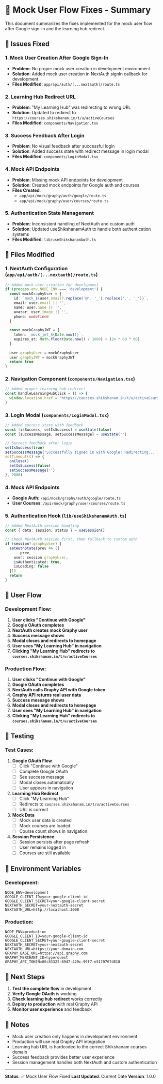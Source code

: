 # 🔧 Mock User Flow Fixes - Summary

This document summarizes the fixes implemented for the mock user flow after Google sign-in and the learning hub redirect.

## 🎯 Issues Fixed

### 1. **Mock User Creation After Google Sign-In**
- **Problem**: No proper mock user creation in development environment
- **Solution**: Added mock user creation in NextAuth signIn callback for development
- **Files Modified**: `app/api/auth/[...nextauth]/route.ts`

### 2. **Learning Hub Redirect URL**
- **Problem**: "My Learning Hub" was redirecting to wrong URL
- **Solution**: Updated to redirect to `https://courses.shikshanam.in/t/u/activeCourses`
- **Files Modified**: `components/Navigation.tsx`

### 3. **Success Feedback After Login**
- **Problem**: No visual feedback after successful login
- **Solution**: Added success state with redirect message in login modal
- **Files Modified**: `components/LoginModal.tsx`

### 4. **Mock API Endpoints**
- **Problem**: Missing mock API endpoints for development
- **Solution**: Created mock endpoints for Google auth and courses
- **Files Created**: 
  - `app/api/mock/graphy/auth/google/route.ts`
  - `app/api/mock/graphy/user/courses/route.ts`

### 5. **Authentication State Management**
- **Problem**: Inconsistent handling of NextAuth and custom auth
- **Solution**: Updated useShikshanamAuth to handle both authentication systems
- **Files Modified**: `lib/useShikshanamAuth.ts`

## 📁 Files Modified

### 1. **NextAuth Configuration** (`app/api/auth/[...nextauth]/route.ts`)
```typescript
// Added mock user creation for development
if (process.env.NODE_ENV === 'development') {
  const mockGraphyUser = {
    id: `mock_${user.email?.replace('@', '_').replace('.', '_')}`,
    email: user.email || '',
    name: user.name || '',
    avatar: user.image || '',
    phone: undefined
  }
  
  const mockGraphyJWT = {
    token: `mock_jwt_${Date.now()}`,
    expires_at: Math.floor(Date.now() / 1000) + (24 * 60 * 60)
  }
  
  user.graphyUser = mockGraphyUser
  user.graphyJWT = mockGraphyJWT
  return true
}
```

### 2. **Navigation Component** (`components/Navigation.tsx`)
```typescript
// Added proper learning hub redirect
const handleLearningHubClick = () => {
  window.location.href = 'https://courses.shikshanam.in/t/u/activeCourses'
}
```

### 3. **Login Modal** (`components/LoginModal.tsx`)
```typescript
// Added success state with feedback
const [isSuccess, setIsSuccess] = useState(false)
const [successMessage, setSuccessMessage] = useState('')

// Success feedback after login
setIsSuccess(true)
setSuccessMessage('Successfully signed in with Google! Redirecting...')
setTimeout(() => {
  onClose()
  setIsSuccess(false)
  setSuccessMessage('')
}, 2000)
```

### 4. **Mock API Endpoints**
- **Google Auth**: `/api/mock/graphy/auth/google/route.ts`
- **User Courses**: `/api/mock/graphy/user/courses/route.ts`

### 5. **Authentication Hook** (`lib/useShikshanamAuth.ts`)
```typescript
// Added NextAuth session handling
const { data: session, status } = useSession()

// Check NextAuth session first, then fallback to custom auth
if (session?.graphyUser) {
  setAuthState(prev => ({
    ...prev,
    user: session.graphyUser,
    isAuthenticated: true,
    isLoading: false
  }))
  return
}
```

## 🔄 User Flow

### Development Flow:
1. **User clicks "Continue with Google"**
2. **Google OAuth completes**
3. **NextAuth creates mock Graphy user**
4. **Success message shows**
5. **Modal closes and redirects to homepage**
6. **User sees "My Learning Hub" in navigation**
7. **Clicking "My Learning Hub" redirects to `courses.shikshanam.in/t/u/activeCourses`**

### Production Flow:
1. **User clicks "Continue with Google"**
2. **Google OAuth completes**
3. **NextAuth calls Graphy API with Google token**
4. **Graphy API returns real user data**
5. **Success message shows**
6. **Modal closes and redirects to homepage**
7. **User sees "My Learning Hub" in navigation**
8. **Clicking "My Learning Hub" redirects to `courses.shikshanam.in/t/u/activeCourses`**

## 🧪 Testing

### Test Cases:
1. **Google OAuth Flow**
   - [ ] Click "Continue with Google"
   - [ ] Complete Google OAuth
   - [ ] See success message
   - [ ] Modal closes automatically
   - [ ] User appears in navigation

2. **Learning Hub Redirect**
   - [ ] Click "My Learning Hub"
   - [ ] Redirects to `courses.shikshanam.in/t/u/activeCourses`
   - [ ] URL is correct

3. **Mock Data**
   - [ ] Mock user data is created
   - [ ] Mock courses are loaded
   - [ ] Course count shows in navigation

4. **Session Persistence**
   - [ ] Session persists after page refresh
   - [ ] User remains logged in
   - [ ] Courses are still available

## 🔧 Environment Variables

### Development:
```env
NODE_ENV=development
GOOGLE_CLIENT_ID=your-google-client-id
GOOGLE_CLIENT_SECRET=your-google-client-secret
NEXTAUTH_SECRET=your-nextauth-secret
NEXTAUTH_URL=http://localhost:3000
```

### Production:
```env
NODE_ENV=production
GOOGLE_CLIENT_ID=your-google-client-id
GOOGLE_CLIENT_SECRET=your-google-client-secret
NEXTAUTH_SECRET=your-nextauth-secret
NEXTAUTH_URL=https://your-domain.com
GRAPHY_BASE_URL=https://api.graphy.com
GRAPHY_MERCHANT_ID=hyperquest
GRAPHY_API_TOKEN=80c83322-69d7-429c-99f7-e5170767d818
```

## 🚀 Next Steps

1. **Test the complete flow** in development
2. **Verify Google OAuth** is working
3. **Check learning hub redirect** works correctly
4. **Deploy to production** with real Graphy API
5. **Monitor user experience** and feedback

## 📝 Notes

- Mock user creation only happens in development environment
- Production will use real Graphy API integration
- Learning hub URL is hardcoded to the correct Shikshanam courses domain
- Success feedback provides better user experience
- Session management handles both NextAuth and custom authentication

---

**Status**: ✅ Mock User Flow Fixed
**Last Updated**: Current Date
**Version**: 1.0.0
